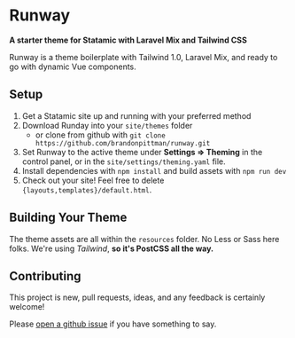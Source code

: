 # Runway

**A starter theme for Statamic with Laravel Mix and Tailwind CSS**

Runway is a theme boilerplate with Tailwind 1.0, Laravel Mix, and ready to go with dynamic Vue components.


## Setup

1. Get a Statamic site up and running with your preferred method
2. Download Runday into your `site/themes` folder
   - or clone from github with `git clone https://github.com/brandonpittman/runway.git`
3. Set Runway to the active theme under **Settings => Theming** in the control panel,
   or in the `site/settings/theming.yaml` file.
4. Install dependencies with `npm install` and build assets with `npm run dev`
5. Check out your site! Feel free to delete `{layouts,templates}/default.html`.

## Building Your Theme

The theme assets are all within the `resources` folder. No Less or Sass here
folks. We're using *Tailwind*, **so it's PostCSS all the way.**

## Contributing

This project is new, pull requests, ideas, and any feedback is certainly welcome!

Please [open a github issue](https://github.com/brandonpittman/runway/issues/new) if you have something to say.
